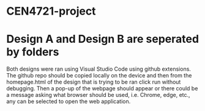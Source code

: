 # CEN4721-project
# Design A and Design B are seperated by folders

Both designs were ran using Visual Studio Code using github extensions. The github repo should be copied locally on the device and then from the homepage.html of the design that is trying to be ran click run without debugging. Then a pop-up of the webpage should appear or there could be a message asking what browser should be used, i.e. Chrome, edge, etc., any can be selected to open the web application.
